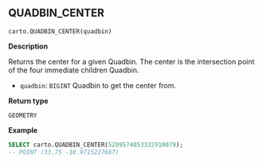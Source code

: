 ## QUADBIN_CENTER

```sql:signature
carto.QUADBIN_CENTER(quadbin)
```

**Description**

Returns the center for a given Quadbin. The center is the intersection point of the four immediate children Quadbin.

* `quadbin`: `BIGINT` Quadbin to get the center from.

**Return type**

`GEOMETRY`

**Example**

```sql
SELECT carto.QUADBIN_CENTER(5209574053332910079);
-- POINT (33.75 -10.9715227667)
```
